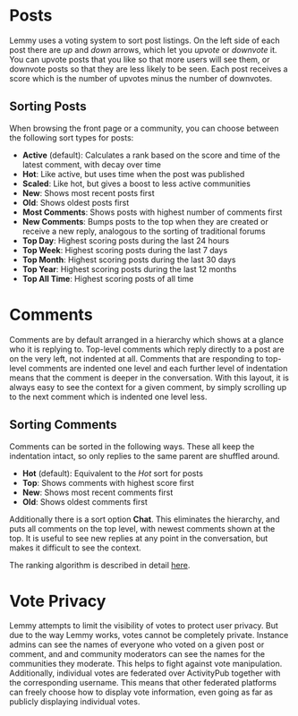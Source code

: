 # Posts

Lemmy uses a voting system to sort post listings. On the left side of each post there are _up_ and _down_ arrows, which let you _upvote_ or _downvote_ it. You can upvote posts that you like so that more users will see them, or downvote posts so that they are less likely to be seen. Each post receives a score which is the number of upvotes minus the number of downvotes.

## Sorting Posts

When browsing the front page or a community, you can choose between the following sort types for posts:

- **Active** (default): Calculates a rank based on the score and time of the latest comment, with decay over time
- **Hot**: Like active, but uses time when the post was published
- **Scaled**: Like hot, but gives a boost to less active communities
- **New**: Shows most recent posts first
- **Old**: Shows oldest posts first
- **Most Comments**: Shows posts with highest number of comments first
- **New Comments**: Bumps posts to the top when they are created or receive a new reply, analogous to the sorting of traditional forums
- **Top Day**: Highest scoring posts during the last 24 hours
- **Top Week**: Highest scoring posts during the last 7 days
- **Top Month**: Highest scoring posts during the last 30 days
- **Top Year**: Highest scoring posts during the last 12 months
- **Top All Time**: Highest scoring posts of all time

# Comments

Comments are by default arranged in a hierarchy which shows at a glance who it is replying to. Top-level comments which reply directly to a post are on the very left, not indented at all. Comments that are responding to top-level comments are indented one level and each further level of indentation means that the comment is deeper in the conversation. With this layout, it is always easy to see the context for a given comment, by simply scrolling up to the next comment which is indented one level less.

## Sorting Comments

Comments can be sorted in the following ways. These all keep the indentation intact, so only replies to the same parent are shuffled around.

- **Hot** (default): Equivalent to the _Hot_ sort for posts
- **Top**: Shows comments with highest score first
- **New**: Shows most recent comments first
- **Old**: Shows oldest comments first

Additionally there is a sort option **Chat**. This eliminates the hierarchy, and puts all comments on the top level, with newest comments shown at the top. It is useful to see new replies at any point in the conversation, but makes it difficult to see the context.

The ranking algorithm is described in detail [here](../contributors/07-ranking-algo.md).

# Vote Privacy

Lemmy attempts to limit the visibility of votes to protect user privacy. But due to the way Lemmy works, votes cannot be completely private. Instance admins can see the names of everyone who voted on a given post or comment, and and community moderators can see the names for the communities they moderate. This helps to fight against vote manipulation. Additionally, individual votes are federated over ActivityPub together with the corresponding username. This means that other federated platforms can freely choose how to display vote information, even going as far as publicly displaying individual votes.
